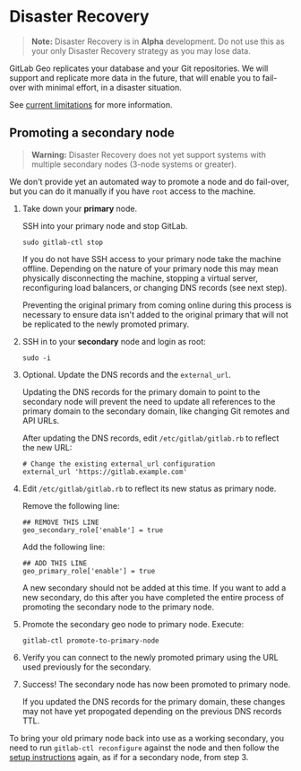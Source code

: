 # Disaster Recovery

> **Note:** Disaster Recovery is in **Alpha** development. Do not use this as
> your only Disaster Recovery strategy as you may lose data.

GitLab Geo replicates your database and your Git repositories. We will
support and replicate more data in the future, that will enable you to
fail-over with minimal effort, in a disaster situation.

See [current limitations](README.md#current-limitations) for more information.

## Promoting a secondary node

> **Warning:** Disaster Recovery does not yet support systems with multiple
> secondary nodes (3-node systems or greater).

We don't provide yet an automated way to promote a node and do fail-over,
but you can do it manually if you have `root` access to the machine.

1. Take down your **primary** node.

    SSH into your primary node and stop GitLab.

    ```
    sudo gitlab-ctl stop
    ```

    If you do not have SSH access to your primary node take the machine
    offline. Depending on the nature of your primary node this may mean
    physically disconnecting the machine, stopping a virtual server,
    reconfiguring load balancers, or changing DNS records (see next step).

    Preventing the original primary from coming online during this process is
    necessary to ensure data isn't added to the original primary that will not
    be replicated to the newly promoted primary.

1. SSH in to your **secondary** node and login as root:

    ```
    sudo -i
    ```

1. Optional. Update the DNS records and the `external_url`.
    
    Updating the DNS records for the primary domain to point to the secondary
    node will prevent the need to update all references to the primary domain
    to the secondary domain, like changing Git remotes and API URLs.

    After updating the DNS records, edit `/etc/gitlab/gitlab.rb` to reflect the
    new URL:

    ```
    # Change the existing external_url configuration
    external_url 'https://gitlab.example.com'
    ```

1. Edit `/etc/gitlab/gitlab.rb` to reflect its new status as primary node.

    Remove the following line:

    ```
    ## REMOVE THIS LINE
    geo_secondary_role['enable'] = true
    ```

    Add the following line:

    ```
    ## ADD THIS LINE
    geo_primary_role['enable'] = true
    ```

    A new secondary should not be added at this time. If you want to add a new
    secondary, do this after you have completed the entire process of promoting
    the secondary node to the primary node.

1. Promote the secondary geo node to primary node. Execute:

    ```
    gitlab-ctl promote-to-primary-node
    ```

1. Verify you can connect to the newly promoted primary using the URL used
   previously for the secondary.
1. Success! The secondary node has now been promoted to primary node.

    If you updated the DNS records for the primary domain, these changes may
    not have yet propogated depending on the previous DNS records TTL.

To bring your old primary node back into use as a working secondary, you need to
run `gitlab-ctl reconfigure` against the node and then follow the
[setup instructions](README.md) again, as if for a secondary node, from step 3.
